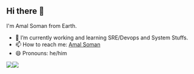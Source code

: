 ## Hi there 👋

I'm Amal Soman from Earth.

- 🔭 I’m currently working and learning SRE/Devops and System Stuffs.
- 📫 How to reach me: [Amal Soman](https://amalsoman.com/)
- 😄 Pronouns: he/him

<div style="display: flex; flex-direction: row;" img align="left";>
 <img class="img" src="https://github-readme-stats.vercel.app/api?username=amalsom10&show_icons=true&&count_private=true&theme=radical" />
 <img class="img" src="https://github-readme-stats.vercel.app/api/top-langs/?username=amalsom10&theme=radical&&count_private=true&layout=compact" />
</div>
